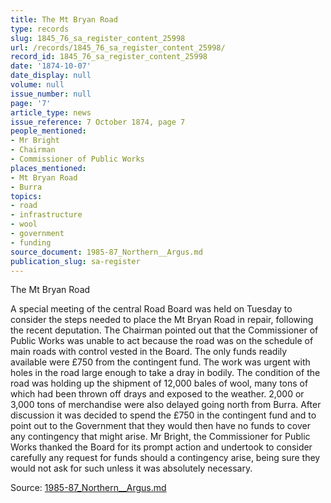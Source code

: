 ```yaml
---
title: The Mt Bryan Road
type: records
slug: 1845_76_sa_register_content_25998
url: /records/1845_76_sa_register_content_25998/
record_id: 1845_76_sa_register_content_25998
date: '1874-10-07'
date_display: null
volume: null
issue_number: null
page: '7'
article_type: news
issue_reference: 7 October 1874, page 7
people_mentioned:
- Mr Bright
- Chairman
- Commissioner of Public Works
places_mentioned:
- Mt Bryan Road
- Burra
topics:
- road
- infrastructure
- wool
- government
- funding
source_document: 1985-87_Northern__Argus.md
publication_slug: sa-register
---
```


The Mt Bryan Road

A special meeting of the central Road Board was held on Tuesday to consider the steps needed to place the Mt Bryan Road in repair, following the recent deputation.  The Chairman pointed out that the Commissioner of Public Works was unable to act because the road was on the schedule of main roads with control vested in the Board.  The only funds readily available were £750 from the contingent fund.  The work was urgent with holes in the road large enough to take a dray in bodily.  The condition of the road was holding up the shipment of 12,000 bales of wool, many tons of which had been thrown off drays and exposed to the weather.  2,000 or 3,000 tons of merchandise were also delayed going north from Burra.  After discussion it was decided to spend the £750 in the contingent fund and to point out to the Government that they would then have no funds to cover any contingency that might arise.  Mr Bright, the Commissioner for Public Works thanked the Board for its prompt action and undertook to consider carefully any request for funds should a contingency arise, being sure they would not ask for such unless it was absolutely necessary.

Source: [1985-87_Northern__Argus.md](/downloads/markdown/1985-87_Northern__Argus.md)
